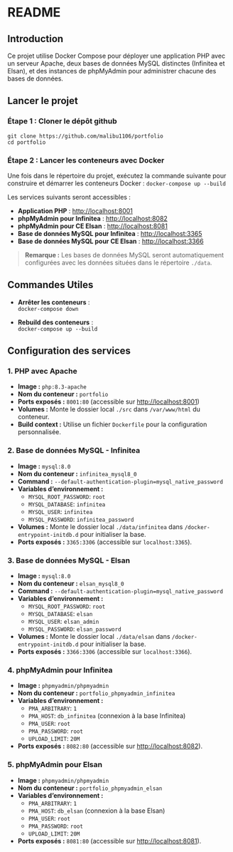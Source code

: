 # README

## Introduction

Ce projet utilise Docker Compose pour déployer une application PHP avec un serveur Apache, deux bases de données MySQL distinctes (Infinitea et Elsan), et des instances de phpMyAdmin pour administrer chacune des bases de données.


## Lancer le projet

### Étape 1 : Cloner le dépôt github 
   `git clone https://github.com/malibu1106/portfolio`   
   `cd portfolio`
   
### Étape 2 : Lancer les conteneurs avec Docker



Une fois dans le répertoire du projet, exécutez la commande suivante pour construire et démarrer les conteneurs Docker :
`docker-compose up --build`


Les services suivants seront accessibles :


- **Application PHP** : [http://localhost:8001](http://localhost:8001)
- **phpMyAdmin pour Infinitea** : [http://localhost:8082](http://localhost:8082)
- **phpMyAdmin pour CE Elsan** : [http://localhost:8081](http://localhost:8081)
- **Base de données MySQL pour Infinitea** : [http://localhost:3365](http://localhost:3365)
- **Base de données MySQL pour CE Elsan** : [http://localhost:3366](http://localhost:3366)


> **Remarque :** Les bases de données MySQL seront automatiquement configurées avec les données situées dans le répertoire `./data`.

## Commandes Utiles


- **Arrêter les conteneurs** :  
  `docker-compose down`


- **Rebuild des conteneurs** :  
  `docker-compose up --build`

## Configuration des services

### 1. PHP avec Apache
- **Image :** `php:8.3-apache`
- **Nom du conteneur :** `portfolio`
- **Ports exposés :** `8001:80` (accessible sur [http://localhost:8001](http://localhost:8001))
- **Volumes :** Monte le dossier local `./src` dans `/var/www/html` du conteneur.
- **Build context :** Utilise un fichier `Dockerfile` pour la configuration personnalisée.

### 2. Base de données MySQL - Infinitea
- **Image :** `mysql:8.0`
- **Nom du conteneur :** `infinitea_mysql8_0`
- **Command :** `--default-authentication-plugin=mysql_native_password`
- **Variables d’environnement :**
  - `MYSQL_ROOT_PASSWORD`: `root`
  - `MYSQL_DATABASE`: `infinitea`
  - `MYSQL_USER`: `infinitea`
  - `MYSQL_PASSWORD`: `infinitea_password`
- **Volumes :** Monte le dossier local `./data/infinitea` dans `/docker-entrypoint-initdb.d` pour initialiser la base.
- **Ports exposés :** `3365:3306` (accessible sur `localhost:3365`).

### 3. Base de données MySQL - Elsan
- **Image :** `mysql:8.0`
- **Nom du conteneur :** `elsan_mysql8_0`
- **Command :** `--default-authentication-plugin=mysql_native_password`
- **Variables d’environnement :**
  - `MYSQL_ROOT_PASSWORD`: `root`
  - `MYSQL_DATABASE`: `elsan`
  - `MYSQL_USER`: `elsan_admin`
  - `MYSQL_PASSWORD`: `elsan_password`
- **Volumes :** Monte le dossier local `./data/elsan` dans `/docker-entrypoint-initdb.d` pour initialiser la base.
- **Ports exposés :** `3366:3306` (accessible sur `localhost:3366`).

### 4. phpMyAdmin pour Infinitea
- **Image :** `phpmyadmin/phpmyadmin`
- **Nom du conteneur :** `portfolio_phpmyadmin_infinitea`
- **Variables d’environnement :**
  - `PMA_ARBITRARY`: `1`
  - `PMA_HOST`: `db_infinitea` (connexion à la base Infinitea)
  - `PMA_USER`: `root`
  - `PMA_PASSWORD`: `root`
  - `UPLOAD_LIMIT`: `20M`
- **Ports exposés :** `8082:80` (accessible sur [http://localhost:8082](http://localhost:8082)).

### 5. phpMyAdmin pour Elsan
- **Image :** `phpmyadmin/phpmyadmin`
- **Nom du conteneur :** `portfolio_phpmyadmin_elsan`
- **Variables d’environnement :**
  - `PMA_ARBITRARY`: `1`
  - `PMA_HOST`: `db_elsan` (connexion à la base Elsan)
  - `PMA_USER`: `root`
  - `PMA_PASSWORD`: `root`
  - `UPLOAD_LIMIT`: `20M`
- **Ports exposés :** `8081:80` (accessible sur [http://localhost:8081](http://localhost:8081)).
